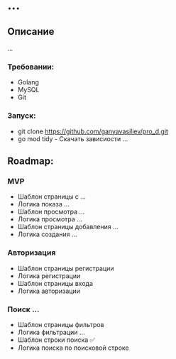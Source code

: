 # ...

## Описание
...

### Требовании:
* Golang
* MySQL
* Git

### Запуск:
* git clone https://github.com/ganyavasiliev/pro_d.git
* go mod tidy - Скачать зависиости
...

## Roadmap:
### MVP
* Шаблон страницы с ...
* Логика показа ...
* Шаблон просмотра ...
* Логика просмотра ...
* Шаблон страницы добавления ...
* Логика создания ...

### Авторизация
* Шаблон страницы регистрации
* Логика регистрации
* Шаблон страницы входа
* Логика авторизации

### Поиск ...
* Шаблон страницы фильтров
* Логика фильтрации ...
* Шаблон строки поиска ✅
* Логика поиска по поисковой строке
